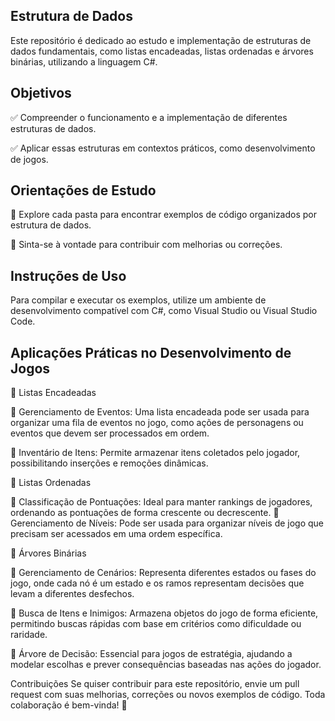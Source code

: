 Estrutura de Dados
-
Este repositório é dedicado ao estudo e implementação de estruturas de dados fundamentais, como listas encadeadas, listas ordenadas e árvores binárias, utilizando a linguagem C#.

Objetivos
-
✅ Compreender o funcionamento e a implementação de diferentes estruturas de dados.

✅ Aplicar essas estruturas em contextos práticos, como desenvolvimento de jogos.

Orientações de Estudo
-
📌 Explore cada pasta para encontrar exemplos de código organizados por estrutura de dados.

📌 Sinta-se à vontade para contribuir com melhorias ou correções.

Instruções de Uso
-
Para compilar e executar os exemplos, utilize um ambiente de desenvolvimento compatível com C#, como Visual Studio ou Visual Studio Code.

Aplicações Práticas no Desenvolvimento de Jogos
-
📌 Listas Encadeadas

🔹 Gerenciamento de Eventos: Uma lista encadeada pode ser usada para organizar uma fila de eventos no jogo, como ações de personagens ou eventos que devem ser processados em ordem.

🔹 Inventário de Itens: Permite armazenar itens coletados pelo jogador, possibilitando inserções e remoções dinâmicas.

📌 Listas Ordenadas

🔹 Classificação de Pontuações: Ideal para manter rankings de jogadores, ordenando as pontuações de forma crescente ou decrescente.
🔹 Gerenciamento de Níveis: Pode ser usada para organizar níveis de jogo que precisam ser acessados em uma ordem específica.

📌 Árvores Binárias

🔹 Gerenciamento de Cenários: Representa diferentes estados ou fases do jogo, onde cada nó é um estado e os ramos representam decisões que levam a diferentes desfechos.

🔹 Busca de Itens e Inimigos: Armazena objetos do jogo de forma eficiente, permitindo buscas rápidas com base em critérios como dificuldade ou raridade.

🔹 Árvore de Decisão: Essencial para jogos de estratégia, ajudando a modelar escolhas e prever consequências baseadas nas ações do jogador.

Contribuições
Se quiser contribuir para este repositório, envie um pull request com suas melhorias, correções ou novos exemplos de código. Toda colaboração é bem-vinda! 🚀

